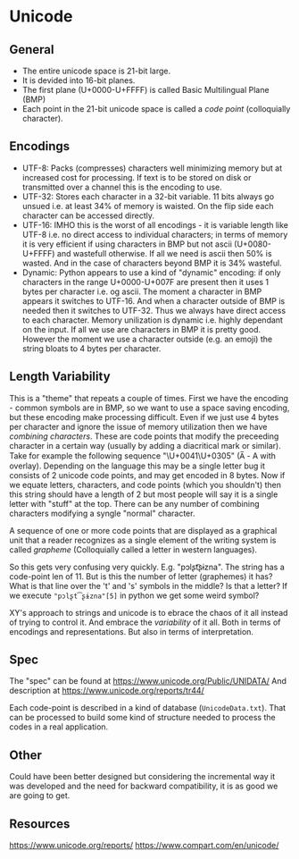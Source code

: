 # Unicode

## General

 * The entire unicode space is 21-bit large.
 * It is devided into 16-bit planes.
 * The first plane (U+0000-U+FFFF) is called Basic Multilingual Plane (BMP)
 * Each point in the 21-bit unicode space is called a _code point_ (colloquially character).

## Encodings

* UTF-8: Packs (compresses) characters well minimizing memory but at increased cost for processing.
  If text is to be stored on disk or transmitted over a channel this is the encoding to use.
* UTF-32: Stores each character in a 32-bit variable. 11 bits always go unsued i.e. at least 34% of memory is waisted.
  On the flip side each character can be accessed directly.
* UTF-16: IMHO this is the worst of all encodings - it is variable length like UTF-8 i.e. no direct access to
  individual characters; in terms of memory it is very efficient if using characters in BMP but not ascii (U+0080-U+FFFF)
  and wastefull otherwise. If all we need is ascii then 50% is wasted. And in the case of characters beyond BMP it is 34% wasteful.
* Dynamic: Python appears to use a kind of "dynamic" encoding: if only characters  in the range U+0000-U+007F are present then it uses 1 bytes per character i.e. og ascii. The moment a character in BMP appears it switches to UTF-16.
And when a character outside of BMP is needed then it switches to UTF-32\. Thus we always have direct access
to each character. Memory unilization is dynamic i.e. highly dependant on the input. If all we use are characters in BMP it is pretty good. However
the moment we use a character outside (e.g. an emoji) the string bloats to 4 bytes per character.

## Length Variability

This is a "theme" that repeats a couple of times. First we have the encoding - common symbols are in BMP, so we want to use a space saving encoding, but these encoding make processing difficult. Even if we just use 4 bytes per character and ignore the issue of memory utilization then we have _combining characters_. These are code points that modify the preceeding character in a certain way (usually by adding a diacritical mark or similar). Take for example the following sequence "\U+0041\U+0305" (A̅ - A with overlay). Depending on the language this may be a single letter bug it consists of 2 unicode code points, and may get encoded in 8 bytes. Now if we equate letters, characters, and code points (which you shouldn't) then this string should have a length of 2 but most people will say it is a single letter with "stuff" at the top. There can be any number of combining characters modifying a syngle "normal" character.

A sequence of one or more code points that are displayed as a graphical unit that a reader recognizes as a single element of the writing system is called *grapheme* (Colloquially called a letter in western languages).

So this gets very confusing very quickly. E.g. "pɔlʂt͡ʂɨzna". The string has a code-point len of 11\. But is this the number of letter (graphemes) it has? What is that line over the 't' and 's' symbols in the middle? Is that a letter? If we execute `"pɔlʂt͡ʂɨzna"[5]` in python we get some weird symbol?

XY's approach to strings and unicode is to ebrace the chaos of it all instead of trying to control it. And embrace the _variability_ of it all. Both in terms of encodings and representations. But also in terms of interpretation.

## Spec

The "spec" can be found at https://www.unicode.org/Public/UNIDATA/
And description at https://www.unicode.org/reports/tr44/

Each code-point is described in a kind of database (`UnicodeData.txt`). That can be processed to build some kind
of structure needed to process the codes in a real application.

## Other

Could have been better designed but considering the incremental way it was developed and the need for backward compatibility, it is as good we are going to get.

## Resources

https://www.unicode.org/reports/
https://www.compart.com/en/unicode/
